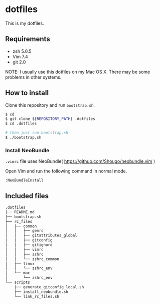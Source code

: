 dotfiles
========

This is my dotfiles.

## Requirements

- zsh 5.0.5
- Vim 7.4
- git 2.0

NOTE: I usually use this dotfiles on my Mac OS X. There may be some problems in other systems.

## How to install

Clone this repository and run `bootstrap.sh`.

```bash
$ cd
$ git clone ${REPOSITORY_PATH} .dotfiles
$ cd .dotfiles

# then just run bootstrap.sh
$ ./bootstrap.sh
```

### Install NeoBundle

`.vimrc` file uses NeoBundle( https://github.com/Shougo/neobundle.vim )

Open Vim and run the following command in normal mode.

`:NeoBundleInstall`

## Included files

```bash
.dotfiles
├── README.md
├── bootstrap.sh
├── rc_files
│   ├── common
│   │   ├── gemrc
│   │   ├── gitattributes_global
│   │   ├── gitconfig
│   │   ├── gitignore
│   │   ├── vimrc
│   │   ├── zshrc
│   │   └── zshrc_common
│   ├── linux
│   │   └── zshrc_env
│   └── mac
│       └── zshrc_env
└── scripts
    ├── generate_gitconfig_local.sh
    ├── install_neobundle.sh
    └── link_rc_files.sh
```
